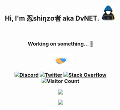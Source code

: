 <!-- ---------------------------------------------------------------------------------------------------- -->
<h2 align = "center">  Hi, I'm 忍shiηzσ者 aka DvNET. <picture><img src = "https://github.com/0xAbdulKhalid/0xAbdulKhalid/raw/main/assets/mdImages/about_me.gif" width = 50px> </h2> <br>

<h3 align = "center"> Working on something... 👻</picture></h3>

<div align = "center">
<h3> <img src="https://github.com/0xAbdulKhalid/0xAbdulKhalid/raw/main/assets/mdImages/handshake.gif" width ="80">

 [![Discord](https://img.shields.io/badge/Discord-%235865F2.svg?style=for-the-badge&logo=discord&logoColor=white)](https://discord.com/users/1083102293496451108)   [![Twitter](https://img.shields.io/badge/Twitter-%231DA1F2.svg?style=for-the-badge&logo=Twitter&logoColor=white)](https://twitter.com/PahasaraDv)    [![Stack Overflow](https://img.shields.io/badge/-Stackoverflow-FE7A16?style=for-the-badge&logo=stack-overflow&logoColor=white)](https://stackoverflow.com/users/12632079) 
 <br>
 ![Visitor Count](https://komarev.com/ghpvc/?username=Pahasara&color=blue) 
</h3>
</div>
<!-- ---------------------------------------------------------------------------------------------------- -->

<p align = "center">
 <img src="https://github.com/Pahasara/Pahasara/assets/46932317/8e4dffdd-5d74-4662-bd6c-198cbfa36d14" width = "560"/>
</p>
<!-- ---------------------------------------------------------------------------------------------------- -->

<p align = "center">
 <img src="https://github.com/Pahasara/Pahasara/assets/46932317/220a9be5-9916-4924-af23-2543f9799e2c" width = "560"/>
</p>
<!-- ---------------------------------------------------------------------------------------------------- -->

<!-- Proudly created with GPRM ( https://gprm.itsvg.in ) -->
